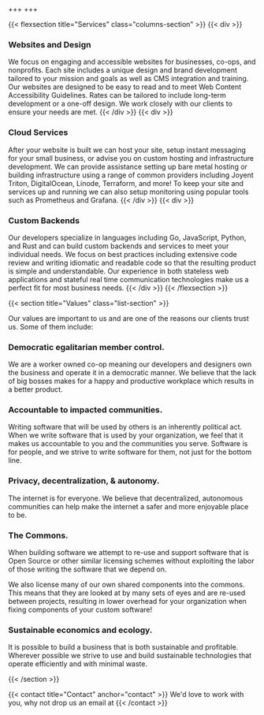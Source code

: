 +++
+++

{{< flexsection title="Services" class="columns-section" >}}
{{< div >}}
### Websites and Design

We focus on engaging and accessible websites for businesses, co-ops, and
nonprofits.
Each site includes a unique design and brand development tailored to your
mission and goals as well as CMS integration and training.
Our websites are designed to be easy to read and to meet Web Content
Accessibility Guidelines.
Rates can be tailored to include long-term development or a one-off design.
We work closely with our clients to ensure your needs are met.
{{< /div >}}
{{< div >}}
### Cloud Services

After your website is built we can host your site, setup instant messaging for
your small business, or advise you on custom hosting and infrastructure
development.
We can provide assistance setting up bare metal hosting or building
infrastructure using a range of common providers including Joyent Triton,
DigitalOcean, Linode, Terraform, and more!
To keep your site and services up and running we can also setup monitoring using
popular tools such as Prometheus and Grafana.
{{< /div >}}
{{< div >}}
### Custom Backends

Our developers specialize in languages including Go, JavaScript, Python, and
Rust and can build custom backends and services to meet your individual needs.
We focus on best practices including extensive code review and writing idiomatic
and readable code so that the resulting product is simple and understandable.
Our experience in both stateless web applications and stateful real time
communication technologies make us a perfect fit for most business needs.
{{< /div >}}
{{< /flexsection >}}

{{< section title="Values" class="list-section" >}}

Our values are important to us and are one of the reasons our clients trust us.
Some of them include:


### Democratic egalitarian member control.

We are a worker owned co-op meaning our developers and designers own the
business and operate it in a democratic manner.
We believe that the lack of big bosses makes for a happy and productive
workplace which results in a better product.


### Accountable to impacted communities.

Writing software that will be used by others is an inherently political act.
When we write software that is used by your organization, we feel that it makes
us accountable to you and the communities you serve.
Software is for people, and we strive to write software for them, not just for
the bottom line.


### Privacy, decentralization, & autonomy.

The internet is for everyone.
We believe that decentralized, autonomous communities can help make the internet
a safer and more enjoyable place to be.


### The Commons.

When building software we attempt to re-use and support software that is Open
Source or other similar licensing schemes without exploiting the labor of those
writing the software that we depend on.

We also license many of our own shared components into the commons.
This means that they are looked at by many sets of eyes and are re-used between
projects, resulting in lower overhead for your organization when fixing
components of your custom software!


### Sustainable economics and ecology.

It is possible to build a business that is both sustainable and profitable.
Wherever possible we strive to use and build sustainable technologies that
operate efficiently and with minimal waste.

{{< /section >}}

{{< contact title="Contact" anchor="contact" >}}
We'd love to work with you, why not drop us an email at 
{{< /contact >}}
